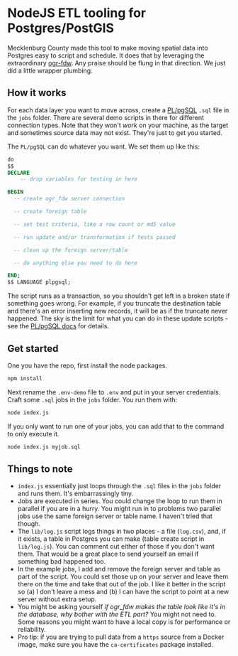 # NodeJS ETL tooling for Postgres/PostGIS

Mecklenburg County made this tool to make moving spatial data into Postgres easy to script and schedule. It does that by leveraging the extraordinary [ogr-fdw](https://github.com/pramsey/pgsql-ogr-fdw). Any praise should be flung in that direction. We just did a little wrapper plumbing.

## How it works

For each data layer you want to move across, create a [PL/pgSQL](https://www.postgresql.org/docs/current/plpgsql.html) `.sql` file in the `jobs` folder. There are several demo scripts in there for different connection types. Note that they won't *work* on your machine, as the target and sometimes source data may not exist. They're just to get you started.

The `PL/pgSQL` can do whatever you want. We set them up like this:

```sql
do
$$
DECLARE
	-- drop variables for testing in here

BEGIN
  -- create ogr_fdw server connection

  -- create foreign table

  -- set test criteria, like a row count or md5 value

  -- run update and/or transformation if tests passed

  -- clean up the foreign server/table

  -- do anything else you need to do here

END;
$$ LANGUAGE plpgsql;
```

The script runs as a transaction, so you shouldn't get left in a broken state if something goes wrong. For example, if you truncate the destination table and there's an error inserting new records, it will be as if the truncate never happened. The sky is the limit for what you can do in these update scripts - see the [PL/pgSQL docs](https://www.postgresql.org/docs/current/plpgsql.html) for details.

## Get started

One you have the repo, first install the node packages.

```bash
npm install
```

Next rename the `.env-demo` file to `.env` and put in your server credentials. Craft some `.sql` jobs in the `jobs` folder. You run them with:

```bash
node index.js
```

If you only want to run one of your jobs, you can add that to the command to only execute it.

```bash
node index.js myjob.sql
```

## Things to note

* `index.js` essentially just loops through the `.sql` files in the `jobs` folder and runs them. It's embarrassingly tiny.
* Jobs are executed in series. You could change the loop to run them in parallel if you are in a hurry. You might run in to problems two parallel jobs use the same foreign server or table name. I haven't tried that though.
* The `lib/log.js` script logs things in two places - a file (`log.csv`), and, if it exists, a table in Postgres you can make (table create script in `lib/log.js`). You can comment out either of those if you don't want them. That would be a great place to send yourself an email if something bad happened too.
* In the example jobs, I add and remove the foreign server and table as part of the script. You could set those up on your server and leave them there on the time and take that out of the job. I like it better in the script so (a) I don't leave a mess and (b) I can have the script to point at a new server without extra setup.
* You might be asking yourself *if ogr_fdw makes the table look like it's in the database, why bother with the ETL part?* You might not need to. Some reasons you might want to have a local copy is for performance or reliability.
* Pro tip: if you are trying to pull data from a `https` source from a Docker image, make sure you have the `ca-certificates` package installed.